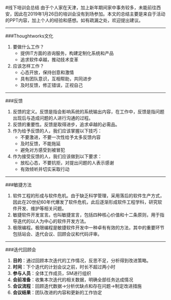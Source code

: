 #线下培训会总结
由于个人家在天津，加上新年期间家中事务较多，未能前往西安，因此在2019年1月26日的培训会没有到场参加。本文的总结主要是来自于活动的PPT内容，加上个人的经验和感想。如有疏漏之处，欢迎提出建议。

---
###Thoughtworks文化
1. 要做什么工作？
    - 提供IT方面的咨询服务，构建定制化系统和产品
    - 追求软件卓越，推动技术变革
2. 应该怎样工作？
    - 心态开放，保持创意和激情
    - 具有团队意识，互相帮助，共同进步
    - 及时反馈，修正错误，正视自己
---
###反馈
1. 反馈的定义。反馈是指会影响系统的系统输出内容，在工作中，反馈是指问题出现后与造成问题的人进行沟通的过程。
2. 反馈的重要性。反馈是取得进步，追求卓越的必需品。
3. 作为给予反馈的人，我们应该掌握以下技巧：
    - 不要激进，不要一次性给予太多反馈内容
    - 及时反馈，不能拖延
    - 避免对方感受到被冒犯
4. 作为接受反馈的人，我们应该做到以下要求：
    - 放松心态，不要抗拒，对提出问题的人表示感谢
    - 有效倾听并切实采取行动
---
###敏捷方法
1. 软件工程的形成与软件危机。由于缺乏科学管理，采用落后的软件生产方式，因此在20世纪60年代爆发了软件危机，此后逐渐形成软件工程学科，研究软件开发、维护等相关问题。
2. 敏捷软件开发宣言。也叫敏捷宣言，包括四种核心价值和十二条原则，用于指导迭代的以人为中心的软件开发方法。
3. 极限编程。极限编程是敏捷软件开发中一种卓有有效的方法，其中的重要环节包括站会、迭代会议、回顾会议和代码评审。
---
###迭代回顾会
1. **目的**：通过回顾本次迭代的工作情况，反思不足，分析得到改进策略。
2. **时间**：下个迭代的计划会议之前，时长不超过两小时
3. **参与人员**：全体工作成员，SM进行组织
4. **会前准备**：收集本次迭代的相关数据，明确全部任务达成情况
5. **会议流程**：回顾迭代数据->分析优缺点和存在问题->制定改进措施
6. **会议结果**：团队改进的内容和更新的工作协定